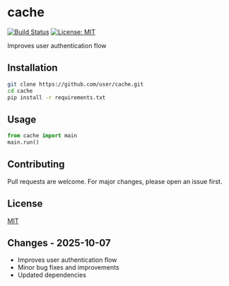 # cache

[![Build Status](https://img.shields.io/badge/build-passing-brightgreen.svg)]()
[![License: MIT](https://img.shields.io/badge/License-MIT-yellow.svg)]()

Improves user authentication flow

## Installation

```bash
git clone https://github.com/user/cache.git
cd cache
pip install -r requirements.txt
```

## Usage

```python
from cache import main
main.run()
```

## Contributing

Pull requests are welcome. For major changes, please open an issue first.

## License

[MIT](LICENSE)

## Changes - 2025-10-07

- Improves user authentication flow
- Minor bug fixes and improvements
- Updated dependencies
